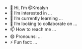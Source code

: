 - 👋 Hi, I’m @Krealyn
- 👀 I’m interested in ...
- 🌱 I’m currently learning ...
- 💞️ I’m looking to collaborate on ...
- 📫 How to reach me ...
- 😄 Pronouns: ...
- ⚡ Fun fact: ...

<!---
Krealyn/Krealyn is a ✨ special ✨  because its `README.md` (this file) [I am a lovely Redhead with a beautiful soul. You may not have my spirit, but would you like to make a deal for my soul.] --->
